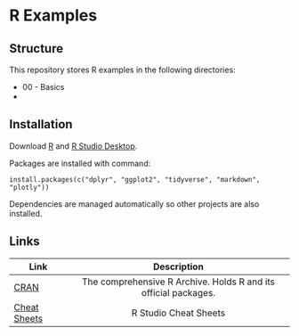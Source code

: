 # R Examples

## Structure

This repository stores R examples in the following directories:

 * 00 - Basics
 *

## Installation

Download [R](https://cran.r-project.org/) and [R Studio Desktop](https://www.rstudio.com/products/RStudio/).

Packages are installed with command:
  
`install.packages(c("dplyr", "ggplot2", "tidyverse", "markdown", "plotly"))`

Dependencies are managed automatically so other projects are also installed.
  
  
 ## Links
 
  Link                                                           | Description                                                      |
| -------------------------------------------------------------- |:----------------------------------------------------------------:|
| [CRAN](https://cran.r-project.org/col)                         | The comprehensive R Archive. Holds R and its official packages.  |
| [Cheat Sheets](https://www.rstudio.com/resources/cheatsheets/) | R Studio Cheat Sheets                                            |